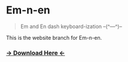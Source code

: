 # Em-n-en

> Em and En dash keyboard-ization –(^—^)–

This is the website branch for Em-n-en.

### [&rarr; Download Here &larr;](https://github.com/cemrajc/em-n-en/releases/latest)